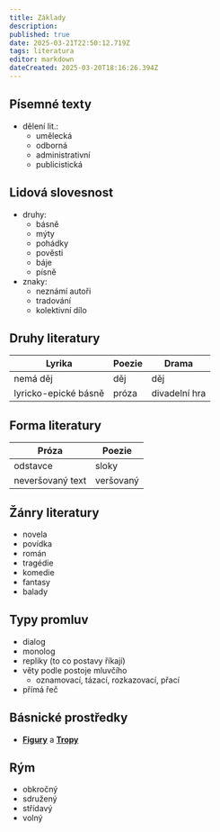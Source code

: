 ```yaml
---
title: Základy
description: 
published: true
date: 2025-03-21T22:50:12.719Z
tags: literatura
editor: markdown
dateCreated: 2025-03-20T18:16:26.394Z
---
```


## Písemné texty
- dělení lit.:
	- umělecká
	- odborná
	- administrativní
	- publicistická

## Lidová slovesnost
- druhy:
	- básně
	- mýty
	- pohádky
	- pověsti
	- báje
	- písně
- znaky:
	- neznámí autoři
	- tradování
	- kolektivní dílo

## Druhy literatury
| Lyrika               | Poezie | Drama         |
| -------------------- | ------ | ------------- |
| nemá děj             | děj    | děj           |
| lyricko-epické básně | próza  | divadelní hra |

## Forma literatury
| Próza            | Poezie    |
| ---------------- | --------- |
| odstavce         | sloky     |
| neveršovaný text | veršovaný |

## Žánry literatury
- novela
- povídka
- román
- tragédie
- komedie
- fantasy
- balady

## Typy promluv
- dialog
- monolog
- repliky (to co postavy říkají)
- věty podle postoje mluvčího
	- oznamovací, tázací, rozkazovací, přací
- přímá řeč

## Básnické prostředky
 -  [**Figury**](/cs/literatura/zaklady/figury) a [**Tropy**](/cs/literatura/zaklady/tropy)

## Rým
- obkročný
- sdružený
- střídavý
- volný